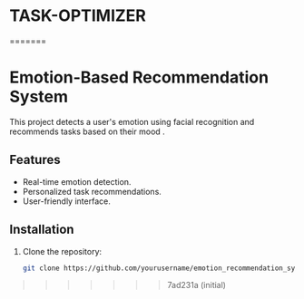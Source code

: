 # TASK-OPTIMIZER
=======
# Emotion-Based Recommendation System

This project detects a user's emotion using facial recognition and recommends tasks based on their mood .

## Features
- Real-time emotion detection.
- Personalized task recommendations.
- User-friendly interface.

## Installation
1. Clone the repository:
   ```bash
   git clone https://github.com/yourusername/emotion_recommendation_system.git
>>>>>>> 7ad231a (initial)
